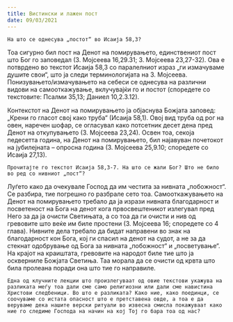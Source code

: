 ```yaml
---
title: Вистински и лажен пост 
date: 09/03/2021
---
```


`На што се однесува „постот“ во Исаија 58,3?`

Тоа сигурно бил пост на Денот на помирувањето, единствениот пост што Бог го заповедал (3. Мојсеева 16,29.31; 3. Мојсеева 23,27-32). Ова е потврдено во текстот Исаија 58,3 со паралелниот израз „ги измачуваме душите свои“, што ја следи терминологијата на 3. Мојсеева. Понизувањето/измачувањето на себеси се однесува на различни видови на самооткажување, вклучувајќи го и постот (споредете со текстовите: Псалми 35,13; Даниел 10,2.3.12).

Контекстот на Денот на помирувањето ја објаснува Божјата заповед: „Крени го гласот свој како труба“ (Исаија 58,1). Овој вид труба од рог на овен, наречен шофар, се огласувал како потсетник десет дена пред Денот на откупувањето (3. Мојсеева 23,24). Освен тоа, секоја педесетта година, на Денот на помирувањето, бил најавуван почетокот на јубилејната – опросна година (3. Мојсеева 25,9.10; споредете со Исаија 27,13).

`Прочитајте го текстот Исаија 58,3-7. На што се жали Бог? Што не било во ред со нивниот „пост“?`

Луѓето како да очекувале Господ да им честита за нивната „побожност“. Се разбира, тие погрешно го разбрале сето тоа. Самооткажувањето на Денот на помирувањето требало да ја изрази нивната благодарност и посветеност на Бога на денот кога првосвештеникот излегувал пред Него за да ја очисти Светињата, а со тоа да ги очисти и нив од гревовите што веќе им биле простени (3. Мојсеева 16; споредете со 4 глава). Нивните дела требало да бидат направени во знак на благодарност кон Бога, кој ги спасил на денот на судот, а не за да стекнат одобрување од Бога за нивната „побожност“ и „посветување“. На крајот на краиштата, гревовите на народот биле тие што ја оскверниле Божјата Светиња. Таа морала да се очисти од крвта што била пролеана поради она што тие го направиле.

`Една од клучните лекции што произлегуваат од овие текстови укажува на разликата меѓу тоа дали сме само религиозни или дали сме навистина Христови следбеници. Во што е разликата? Како ние, како поединци, се соочуваме со истата опасност што е претставена овде, а тоа е да веруваме дека нашите верски ритуали во извесна смисла покажуваат како ние го следиме Господа на начин на кој Тој го бара тоа од нас?`
